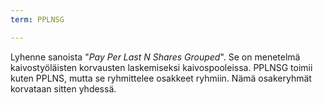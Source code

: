 ```yaml
---
term: PPLNSG

---
```

Lyhenne sanoista "*Pay Per Last N Shares Grouped*". Se on menetelmä kaivostyöläisten korvausten laskemiseksi kaivospooleissa. PPLNSG toimii kuten PPLNS, mutta se ryhmittelee osakkeet ryhmiin. Nämä osakeryhmät korvataan sitten yhdessä.